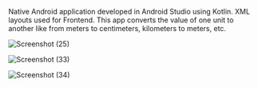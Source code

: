 Native Android application developed in Android Studio using Kotlin.
XML layouts used for Frontend.
This app converts the value of one unit to another like from meters to centimeters, kilometers to meters,
etc.

![Screenshot (25)](https://github.com/shobhitmh/UnitConvertor/assets/118930409/a3350430-8b54-4337-be5d-af9b93cf3279)


![Screenshot (33)](https://github.com/shobhitmh/UnitConvertor/assets/118930409/187fe7ae-1add-41c6-bdea-919c2b901ab9)


![Screenshot (34)](https://github.com/shobhitmh/UnitConvertor/assets/118930409/cc9ca9ac-2ac4-4610-a0b0-695e222be4df)
